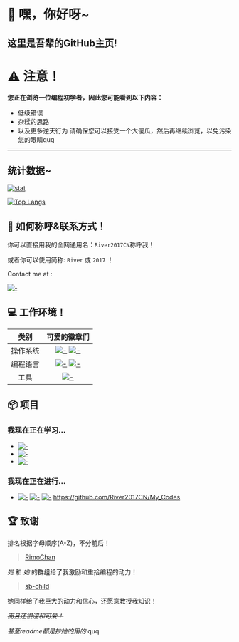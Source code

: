 # 👐 嘿，你好呀~
## 这里是吾辈的GitHub主页!


# ⚠️ 注意！
**您正在浏览一位编程初学者，因此您可能看到以下内容：**
- 低级错误
- 杂糅的思路
- 以及更多逆天行为
请确保您可以接受一个大傻瓜，然后再继续浏览，以免污染您的眼睛quq

---

## 统计数据~

[![stat](https://github-readme-stats.vercel.app/api?username=River2017CN&show_icons=true&icon_color=0366d6&theme=dark)]()

[![Top Langs](https://github-readme-stats.vercel.app/api/top-langs/?username=River2017CN&layout=compact&icon_color=0366d6&theme=dark)]()



## 📛 如何称呼&联系方式！

你可以直接用我的全网通用名：`River2017CN`称呼我！

或者你可以使用简称: `River` 或 `2017` ！ 

Contact me at :

 [![-](https://img.shields.io/badge/River2017CN-26A5E4?style=flat-square&logo=telegram&logoColor=white)](https://t.me/River2017CN)



## 💻 工作环境！
类别|可爱的徽章们
:---:|:---:
操作系统|[![-](https://img.shields.io/badge/Windows_11-0078D4?style=flat-square&logo=Windows11&logoColor=white)]() [![-](https://img.shields.io/badge/Android_15-3DDC84?style=flat-square&logo=Android&logoColor=white)]()
编程语言|[![-](https://img.shields.io/badge/Python-3772a2?style=flat-square&logo=python&logoColor=white)]() [![-](https://img.shields.io/badge/C-A8B9CC?style=flat-square&logo=C&logoColor=white)]()
工具|[![-](https://img.shields.io/badge/Visual_Studio_Code-0066b8?style=flat-square&logo=visualstudiocode&logoColor=white)]()

## 📦 项目

###  我现在正在学习...

* [![-](https://img.shields.io/badge/Python-3772A2?style=flat-square&logo=python&logoColor=white)]()
* [![-](https://img.shields.io/badge/Go-00ADD8?style=flat-square&logo=Go&logoColor=white)]()
* [![-](https://img.shields.io/badge/C-A8B9CC?style=flat-square&logo=C&logoColor=white)]()

### 我现在正在进行...

* [![-](https://img.shields.io/badge/Python-3772A2?style=flat-square&logo=python&logoColor=white)]() [![-](https://img.shields.io/badge/Go-00ADD8?style=flat-square&logo=Go&logoColor=white)]() [![-](https://img.shields.io/badge/C-A8B9CC?style=flat-square&logo=C&logoColor=white)]() https://github.com/River2017CN/My_Codes

## 🏆 致谢
排名根据字母顺序(A-Z)，不分前后！

>[RimoChan](https://github.com/RimoChan)

_她_ 和 _她_ 的群组给了我激励和重拾编程的动力！

>[sb-child](https://github.com/sb-child)

她同样给了我巨大的动力和信心，还愿意教授我知识！

~~*而且还很涩和可爱！*~~

*甚至readme都是抄她的用的* quq

<!--
**River2017CN/River2017CN** is a ✨ _special_ ✨ repository because its `README.md` (this file) appears on your GitHub profile.

Here are some ideas to get you started:

- 🔭 I’m currently working on ...
- 🌱 I’m currently learning ...
- 👯 I’m looking to collaborate on ...
- 🤔 I’m looking for help with ...
- 💬 Ask me about ...
- 📫 How to reach me: ...
- 😄 Pronouns: ...
- ⚡ Fun fact: ...
-->
